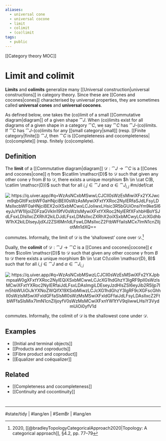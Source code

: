 ```yaml
---
aliases:
  - universal cone
  - universal cocone
  - limit
  - colimit
  - (co)limit
tags:
  - public
---
```

[[Category theory MOC]]
# Limit and colimit

**Limits** and **colimits** generalize many [[Universal construction|universal constructions]] in category theory.
Since these are [[Cones and cocones|cones]] characterised by universal properties, they are sometimes called **universal cones** and **universal cocones**.

As defined below, one takes the (co)limit of a small [[Commutative diagram|diagram]] of a given shape $\cat J$.
When (co)limits exist for all diagrams of a given shape in a category $\cat C$,
we say $\cat C$ has $\cat J$-(co)limits.
If $\cat C$ has $\cat J$-(co)limits for any [[small category|small]] (resp. [[Finite category|finite]]) $\cat J$, then $\cat C$ is [[Completeness and cocompleteness|(co)complete]] (resp. finitely (co)complete).

## Definition

The **limit** of a [[Commutative diagram|diagram]] $\mathscr{D} : \cat J \to \cat C$ is a [[Cones and cocones|cone]] $\eta$ from $\catlim \mathscr{D}$ to $\mathscr{D}$
such that given any other cone $\gamma$ from $B$ to $\mathscr{D}$,
there exists a unique morphism $h \in \cat C(B, \catlim \mathscr{D})$ such that for all $i,j \in \cat J$ and $\alpha \in \cat J_{i,j}$ #m/def/cat 

<p align="center"><img align="center" src="https://i.upmath.me/svg/%0A%5Cusetikzlibrary%7Bcalc%7D%0A%5Cusetikzlibrary%7Bdecorations.pathmorphing%7D%0A%5Ctikzset%7Bcurve%2F.style%3D%7Bsettings%3D%7B%231%7D%2Cto%20path%3D%7B(%5Ctikztostart)%0A%20%20%20%20..%20controls%20(%24(%5Ctikztostart)!%5Cpv%7Bpos%7D!(%5Ctikztotarget)!%5Cpv%7Bheight%7D!270%3A(%5Ctikztotarget)%24)%0A%20%20%20%20and%20(%24(%5Ctikztostart)!1-%5Cpv%7Bpos%7D!(%5Ctikztotarget)!%5Cpv%7Bheight%7D!270%3A(%5Ctikztotarget)%24)%0A%20%20%20%20..%20(%5Ctikztotarget)%5Ctikztonodes%7D%7D%2C%0A%20%20%20%20settings%2F.code%3D%7B%5Ctikzset%7Bquiver%2F.cd%2C%231%7D%0A%20%20%20%20%20%20%20%20%5Cdef%5Cpv%23%231%7B%5Cpgfkeysvalueof%7B%2Ftikz%2Fquiver%2F%23%231%7D%7D%7D%2C%0A%20%20%20%20quiver%2F.cd%2Cpos%2F.initial%3D0.35%2Cheight%2F.initial%3D0%7D%0A%25%20TikZ%20arrowhead%2Ftail%20styles.%0A%5Ctikzset%7Btail%20reversed%2F.code%3D%7B%5Cpgfsetarrowsstart%7Btikzcd%20to%7D%7D%7D%0A%5Ctikzset%7B2tail%2F.code%3D%7B%5Cpgfsetarrowsstart%7BImplies%5Breversed%5D%7D%7D%7D%0A%5Ctikzset%7B2tail%20reversed%2F.code%3D%7B%5Cpgfsetarrowsstart%7BImplies%7D%7D%7D%0A%25%20TikZ%20arrow%20styles.%0A%5Ctikzset%7Bno%20body%2F.style%3D%7B%2Ftikz%2Fdash%20pattern%3Don%200%20off%201mm%7D%7D%0A%25%20https%3A%2F%2Fq.uiver.app%2F%23q%3DWzAsNCxbMSwwLCJCIl0sWzEsMiwiXFx2YXJwcm9qbGltIFxcbWF0aHNjciBEIl0sWzAsMywiXFxtYXRoc2NyIERfaSJdLFsyLDMsIlxcbWF0aHNjciBEX2oiXSxbMCwxLCJoIiwxLHsic3R5bGUiOnsiYm9keSI6eyJuYW1lIjoiZGFzaGVkIn19fV0sWzIsMywiXFxtYXRoc2NyIERfXFxhbHBoYSJdLFsxLDIsIlxcZXRhX2kiLDJdLFsxLDMsIlxcZXRhX2oiXSxbMCwyLCJcXGdhbW1hX2kiLDIseyJjdXJ2ZSI6Mn1dLFswLDMsIlxcZ2FtbWFfaiIsMCx7ImN1cnZlIjotMn1dXQ%3D%3D%0A%5Cbegin%7Btikzcd%7D%0A%09%26%20B%20%5C%5C%0A%09%5C%5C%0A%09%26%20%7B%5Cvarprojlim%20%5Cmathscr%20D%7D%20%5C%5C%0A%09%7B%5Cmathscr%20D_i%7D%20%26%26%20%7B%5Cmathscr%20D_j%7D%0A%09%5Carrow%5B%22h%22%7Bdescription%7D%2C%20dashed%2C%20from%3D1-2%2C%20to%3D3-2%5D%0A%09%5Carrow%5B%22%7B%5Cgamma_i%7D%22'%2C%20curve%3D%7Bheight%3D12pt%7D%2C%20from%3D1-2%2C%20to%3D4-1%5D%0A%09%5Carrow%5B%22%7B%5Cgamma_j%7D%22%2C%20curve%3D%7Bheight%3D-12pt%7D%2C%20from%3D1-2%2C%20to%3D4-3%5D%0A%09%5Carrow%5B%22%7B%5Ceta_i%7D%22'%2C%20from%3D3-2%2C%20to%3D4-1%5D%0A%09%5Carrow%5B%22%7B%5Ceta_j%7D%22%2C%20from%3D3-2%2C%20to%3D4-3%5D%0A%09%5Carrow%5B%22%7B%5Cmathscr%20D_%5Calpha%7D%22%2C%20from%3D4-1%2C%20to%3D4-3%5D%0A%5Cend%7Btikzcd%7D%0A#invert" alt="https://q.uiver.app/#q=WzAsNCxbMSwwLCJCIl0sWzEsMiwiXFx2YXJwcm9qbGltIFxcbWF0aHNjciBEIl0sWzAsMywiXFxtYXRoc2NyIERfaSJdLFsyLDMsIlxcbWF0aHNjciBEX2oiXSxbMCwxLCJoIiwxLHsic3R5bGUiOnsiYm9keSI6eyJuYW1lIjoiZGFzaGVkIn19fV0sWzIsMywiXFxtYXRoc2NyIERfXFxhbHBoYSJdLFsxLDIsIlxcZXRhX2kiLDJdLFsxLDMsIlxcZXRhX2oiXSxbMCwyLCJcXGdhbW1hX2kiLDIseyJjdXJ2ZSI6Mn1dLFswLDMsIlxcZ2FtbWFfaiIsMCx7ImN1cnZlIjotMn1dXQ==" /></p>

commutes. Informally, the limit of $\mathscr{D}$ is the ‘shallowest’ cone over $\mathscr{D}$.[^br]

Dually, the **colimit** of $\mathscr{D} : \cat J \to \cat C$ is a [[Cones and cocones|cocone]] $\epsilon$ from $\colim \mathscr{D}$ to $\mathscr{D}$
such that given any other cocone $\gamma$ from $B$ to $\mathscr{D}$
there exists a unique morphism $h \in \cat C(\colim \mathscr{D}, B)$ such that for all $i,j \in \cat J$ and $\alpha \in \cat J_{i,j}$ 


<p align="center"><img align="center" src="https://i.upmath.me/svg/%0A%5Cusetikzlibrary%7Bcalc%7D%0A%5Cusetikzlibrary%7Bdecorations.pathmorphing%7D%0A%5Ctikzset%7Bcurve%2F.style%3D%7Bsettings%3D%7B%231%7D%2Cto%20path%3D%7B(%5Ctikztostart)%0A%20%20%20%20..%20controls%20(%24(%5Ctikztostart)!%5Cpv%7Bpos%7D!(%5Ctikztotarget)!%5Cpv%7Bheight%7D!270%3A(%5Ctikztotarget)%24)%0A%20%20%20%20and%20(%24(%5Ctikztostart)!1-%5Cpv%7Bpos%7D!(%5Ctikztotarget)!%5Cpv%7Bheight%7D!270%3A(%5Ctikztotarget)%24)%0A%20%20%20%20..%20(%5Ctikztotarget)%5Ctikztonodes%7D%7D%2C%0A%20%20%20%20settings%2F.code%3D%7B%5Ctikzset%7Bquiver%2F.cd%2C%231%7D%0A%20%20%20%20%20%20%20%20%5Cdef%5Cpv%23%231%7B%5Cpgfkeysvalueof%7B%2Ftikz%2Fquiver%2F%23%231%7D%7D%7D%2C%0A%20%20%20%20quiver%2F.cd%2Cpos%2F.initial%3D0.35%2Cheight%2F.initial%3D0%7D%0A%25%20TikZ%20arrowhead%2Ftail%20styles.%0A%5Ctikzset%7Btail%20reversed%2F.code%3D%7B%5Cpgfsetarrowsstart%7Btikzcd%20to%7D%7D%7D%0A%5Ctikzset%7B2tail%2F.code%3D%7B%5Cpgfsetarrowsstart%7BImplies%5Breversed%5D%7D%7D%7D%0A%5Ctikzset%7B2tail%20reversed%2F.code%3D%7B%5Cpgfsetarrowsstart%7BImplies%7D%7D%7D%0A%25%20TikZ%20arrow%20styles.%0A%5Ctikzset%7Bno%20body%2F.style%3D%7B%2Ftikz%2Fdash%20pattern%3Don%200%20off%201mm%7D%7D%0A%25%20https%3A%2F%2Fq.uiver.app%2F%23q%3DWzAsNCxbMSwzLCJCIl0sWzEsMSwiXFx2YXJpbmpsaW0gXFxtYXRoc2NyIEQiXSxbMCwwLCJcXG1hdGhzY3IgRF9pIl0sWzIsMCwiXFxtYXRoc2NyIERfaiJdLFsxLDAsImgiLDEseyJzdHlsZSI6eyJib2R5Ijp7Im5hbWUiOiJkYXNoZWQifX19XSxbMiwzLCJcXG1hdGhzY3IgRF9cXGFscGhhIl0sWzIsMSwiXFxldGFfaSIsMl0sWzMsMSwiXFxldGFfaiJdLFsyLDAsIlxcZ2FtbWFfaSIsMix7ImN1cnZlIjoyfV0sWzMsMCwiXFxnYW1tYV9qIiwwLHsiY3VydmUiOi0yfV1d%0A%5Cbegin%7Btikzcd%7D%0A%09%7B%5Cmathscr%20D_i%7D%20%26%26%20%7B%5Cmathscr%20D_j%7D%20%5C%5C%0A%09%26%20%7B%5Cvarinjlim%20%5Cmathscr%20D%7D%20%5C%5C%0A%09%5C%5C%0A%09%26%20B%0A%09%5Carrow%5B%22%7B%5Cmathscr%20D_%5Calpha%7D%22%2C%20from%3D1-1%2C%20to%3D1-3%5D%0A%09%5Carrow%5B%22%7B%5Ceta_i%7D%22'%2C%20from%3D1-1%2C%20to%3D2-2%5D%0A%09%5Carrow%5B%22%7B%5Cgamma_i%7D%22'%2C%20curve%3D%7Bheight%3D12pt%7D%2C%20from%3D1-1%2C%20to%3D4-2%5D%0A%09%5Carrow%5B%22%7B%5Ceta_j%7D%22%2C%20from%3D1-3%2C%20to%3D2-2%5D%0A%09%5Carrow%5B%22%7B%5Cgamma_j%7D%22%2C%20curve%3D%7Bheight%3D-12pt%7D%2C%20from%3D1-3%2C%20to%3D4-2%5D%0A%09%5Carrow%5B%22h%22%7Bdescription%7D%2C%20dashed%2C%20from%3D2-2%2C%20to%3D4-2%5D%0A%5Cend%7Btikzcd%7D%0A#invert" alt="https://q.uiver.app/#q=WzAsNCxbMSwzLCJCIl0sWzEsMSwiXFx2YXJpbmpsaW0gXFxtYXRoc2NyIEQiXSxbMCwwLCJcXG1hdGhzY3IgRF9pIl0sWzIsMCwiXFxtYXRoc2NyIERfaiJdLFsxLDAsImgiLDEseyJzdHlsZSI6eyJib2R5Ijp7Im5hbWUiOiJkYXNoZWQifX19XSxbMiwzLCJcXG1hdGhzY3IgRF9cXGFscGhhIl0sWzIsMSwiXFxldGFfaSIsMl0sWzMsMSwiXFxldGFfaiJdLFsyLDAsIlxcZ2FtbWFfaSIsMix7ImN1cnZlIjoyfV0sWzMsMCwiXFxnYW1tYV9qIiwwLHsiY3VydmUiOi0yfV1d" /></p>

commutes. Informally, the colimit of $\mathscr{D}$ is the shallowest cone under $\mathscr{D}$.

[^br]: 2020, [[@bradleyTopologyCategoricalApproach2020|Topology: A  categorical approach]], §4.2, pp. 77–79

## Examples

- [[Initial and terminal objects]]
- [[Products and coproducts]]
- [[Fibre product and coproduct]]
- [[Equalizer and coëqualizer]]

## Related

- [[Completeness and cocompleteness]]
- [[Continuity and cocontinuity]]

#
---
#state/tidy | #lang/en | #SemBr | #lang/en
